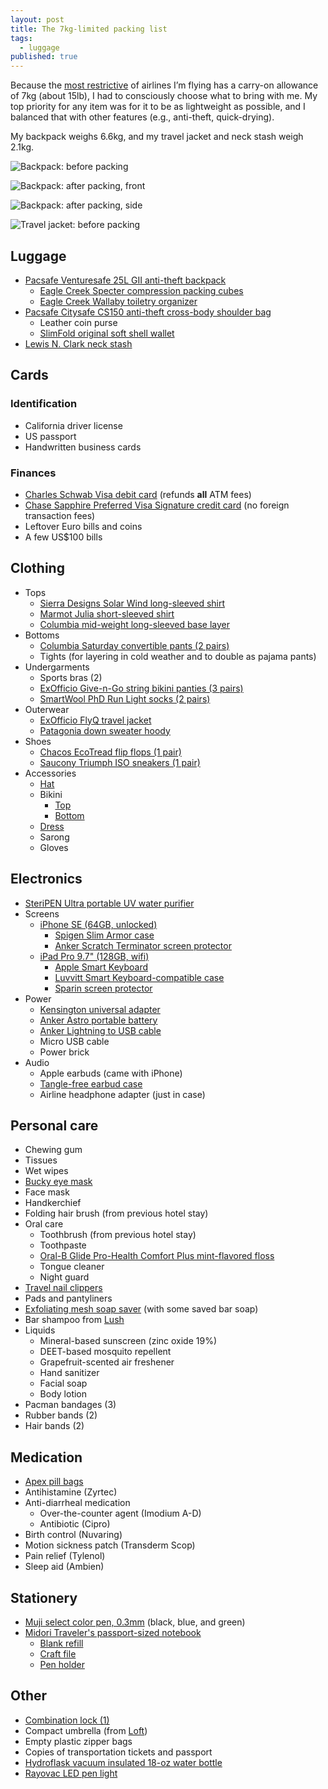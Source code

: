 ```yaml
---
layout: post
title: The 7kg-limited packing list
tags:
  - luggage
published: true
---
```

Because the [most restrictive][qantas-allowance] of airlines I’m flying has a carry-on allowance of 7kg (about 15lb), I had to consciously choose what to bring with me. My top priority for any item was for it to be as lightweight as possible, and I balanced that with other features (e.g., anti-theft, quick-drying).

My backpack weighs 6.6kg, and my travel jacket and neck stash weigh 2.1kg.

<!--more-->

![Backpack: before packing]({{site.baseurl}}/images/2016/07/15/packing-list/01.jpeg)

![Backpack: after packing, front]({{site.baseurl}}/images/2016/07/15/packing-list/02.jpeg)

![Backpack: after packing, side]({{site.baseurl}}/images/2016/07/15/packing-list/03.jpeg)

![Travel jacket: before packing]({{site.baseurl}}/images/2016/07/15/packing-list/04.jpeg)

## Luggage

- [Pacsafe Venturesafe 25L GII anti-theft backpack][pacsafe-venturesafe]
  - [Eagle Creek Specter compression packing cubes][eaglecreek-specter]
  - [Eagle Creek Wallaby toiletry organizer][eaglecreek-wallaby]
- [Pacsafe Citysafe CS150 anti-theft cross-body shoulder bag][pacsafe-citysafe]
  - Leather coin purse
  - [SlimFold original soft shell wallet][slimfold-wallet]
- [Lewis N. Clark neck stash][lewisnclark-neckstash]

## Cards

### Identification
- California driver license
- US passport
- Handwritten business cards

### Finances
- [Charles Schwab Visa debit card][schwab-checking] (refunds **all** ATM fees)
- [Chase Sapphire Preferred Visa Signature credit card][chase-sapphire] (no foreign transaction fees)
- Leftover Euro bills and coins
- A few US$100 bills

## Clothing

- Tops
  - [Sierra Designs Solar Wind long-sleeved shirt][sierradesigns-solarwind]
  - [Marmot Julia short-sleeved shirt][marmot-julia]
  - [Columbia mid-weight long-sleeved base layer][columbia-midweightbase]
- Bottoms
  - [Columbia Saturday convertible pants (2 pairs)][columbia-saturday]
  - Tights (for layering in cold weather and to double as pajama pants)
- Undergarments
  - Sports bras (2)
  - [ExOfficio Give-n-Go string bikini panties (3 pairs)][exofficio-givengo]
  - [SmartWool PhD Run Light socks (2 pairs)][smartwool-phdrunlite]
- Outerwear
  - [ExOfficio FlyQ travel jacket][exofficio-flyq]
  - [Patagonia down sweater hoody][patagonia-downsweater]
- Shoes
  - [Chacos EcoTread flip flops (1 pair)][chacos-ecotread]
  - [Saucony Triumph ISO sneakers (1 pair)][saucony-triumphiso]
- Accessories
  - [Hat][mountainhardware-fedora]
  - Bikini
  	- [Top][bp-meshtop]
  	- [Bottom][bp-meshbottom]
  - [Dress][toadnco-islanddress]
  - Sarong
  - Gloves

## Electronics

- [SteriPEN Ultra portable UV water purifier][steripen-ultra]
- Screens
  - [iPhone SE (64GB, unlocked)][apple-iphonese]
    - [Spigen Slim Armor case][spigen-slimarmor]
    - [Anker Scratch Terminator screen protector][anker-scratchterminator]
  - [iPad Pro 9.7" (128GB, wifi)][apple-ipadpro]
    - [Apple Smart Keyboard][apple-smartkeyboard]
    - [Luvvitt Smart Keyboard-compatible case][luvvitt-case]
    - [Sparin screen protector][sparin-screenprotector]
- Power
  - [Kensington universal adapter][kensington-traveladapter]
  - [Anker Astro portable battery][anker-astro]
  - [Anker Lightning to USB cable][anker-cable]
  - Micro USB cable
  - Power brick
- Audio
  - Apple earbuds (came with iPhone)
  - [Tangle-free earbud case][digitalinnovations-earbudcase]
  - Airline headphone adapter (just in case)

## Personal care

- Chewing gum
- Tissues
- Wet wipes
- [Bucky eye mask][bucky-eyemask]
- Face mask
- Handkerchief
- Folding hair brush (from previous hotel stay)
- Oral care
  - Toothbrush (from previous hotel stay)
  - Toothpaste
  - [Oral-B Glide Pro-Health Comfort Plus mint-flavored floss][oralb-floss]
  - Tongue cleaner
  - Night guard
- [Travel nail clippers][designgo-nailclippers]
- Pads and pantyliners
- [Exfoliating mesh soap saver][miracleshop-soapsaver] (with some saved bar soap)
- Bar shampoo from [Lush][lush]
- Liquids
  - Mineral-based sunscreen (zinc oxide 19%)
  - DEET-based mosquito repellent
  - Grapefruit-scented air freshener
  - Hand sanitizer
  - Facial soap
  - Body lotion
- Pacman bandages (3)
- Rubber bands (2)
- Hair bands (2)

## Medication

- [Apex pill bags][apex-pillbaggies]
- Antihistamine (Zyrtec)
- Anti-diarrheal medication
  - Over-the-counter agent (Imodium A-D)
  - Antibiotic (Cipro)
- Birth control (Nuvaring)
- Motion sickness patch (Transderm Scop)
- Pain relief (Tylenol)
- Sleep aid (Ambien)

## Stationery

- [Muji select color pen, 0.3mm][muji-pen] (black, blue, and green)
- [Midori Traveler's passport-sized notebook][travelers-passport]
  - [Blank refill][travelers-blankrefill]
  - [Craft file][travelers-craftfile]
  - [Pen holder][travelers-penholder]

## Other

- [Combination lock (1)][masterlock-combo]
- Compact umbrella (from [Loft][loft])
- Empty plastic zipper bags
- Copies of transportation tickets and passport
- [Hydroflask vacuum insulated 18-oz water bottle][hydroflask-bottle]
- [Rayovac LED pen light][rayovac-penlight]

[anker-astro]: https://www.amazon.com/gp/product/B00EF1OGOG/
[anker-cable]: http://amzn.to/29Du6T8
[anker-scratchterminator]: http://amzn.to/29HIhq0
[apex-pillbaggies]: http://amzn.to/29IHCGL
[apple-ipadpro]: http://amzn.to/29OkHvw
[apple-iphonese]: https://www.amazon.com/Apple-iPhone-SE-Unlocked-Phone/dp/B01DAJTINW/
[apple-smartkeyboard]: http://amzn.to/29W9N8Z
[bp-meshbottom]: http://shop.nordstrom.com/s/bp-mesh-bikini-bottoms/4106111
[bp-meshtop]: http://shop.nordstrom.com/s/bp-mesh-triangle-bikini-top/4106043
[bucky-eyemask]: http://amzn.to/29Ov5mO
[chacos-ecotread]: http://amzn.to/29HNGxr
[chase-sapphire]: https://creditcards.chase.com/credit-cards/chase-sapphire-preferred
[columbia-midweightbase]: http://amzn.to/29As62q
[columbia-saturday]: http://amzn.to/29AuIxi
[designgo-nailclippers]: http://amzn.to/29AqzJL
[digitalinnovations-earbudcase]: http://amzn.to/29W9ESU
[eaglecreek-specter]: http://amzn.to/29IoOvj
[eaglecreek-wallaby]: http://amzn.to/29IoY63
[exofficio-flyq]: http://amzn.to/29DsXv1
[exofficio-givengo]: http://amzn.to/29VssyP
[hydroflask-bottle]: http://amzn.to/29DlHA0
[kensington-traveladapter]: http://amzn.to/29OloF8
[lewisnclark-neckstash]: http://amzn.to/29AqtSg
[loft]: http://www.loft.co.jp/
[lush]: http://www.lushusa.com/
[luvvitt-case]: http://amzn.to/29HEPvk
[marmot-julia]: http://amzn.to/29JHpo6
[masterlock-combo]: http://amzn.to/29Ov2rk
[miracleshop-soapsaver]: http://amzn.to/29ReyP8
[mountainhardware-fedora]: https://www.rei.com/product/101484/mountain-hardwear-raffia-fedora-hat-womens
[muji-pen]: http://www.muji.us/store/select-3-color-ball-point-pen-body.html
[oralb-floss]: http://amzn.to/29JkYMF
[pacsafe-venturesafe]: http://amzn.to/2afL1N1
[pacsafe-citysafe]: http://amzn.to/29AoXQr
[patagonia-downsweater]: http://amzn.to/2afOuev
[qantas-allowance]: http://www.qantas.com/travel/airlines/carry-on-baggage/global/en#carry-on-baggage-allowances
[rayovac-penlight]: http://amzn.to/29G3f91
[saucony-triumphiso]: http://amzn.to/2afUDYa
[schwab-checking]: http://www.schwab.com/public/schwab/banking_lending/checking_account/index-a.html
[sierradesigns-solarwind]: http://amzn.to/29HFe16
[slimfold-wallet]: http://amzn.to/2ahzMDZ
[smartwool-phdrunlite]: http://amzn.to/29VuWxi
[sparin-screenprotector]: http://amzn.to/29HFQ6A
[spigen-slimarmor]: http://amzn.to/29HIvxo
[steripen-ultra]: http://amzn.to/29BSf0M
[toadnco-islanddress]: http://amzn.to/29HGl0J
[travelers-blankrefill]: http://amzn.to/29XwBU4
[travelers-craftfile]: http://amzn.to/29PBM9d
[travelers-passport]: http://amzn.to/29EDYgh
[travelers-penholder]: http://amzn.to/29G3IrN
